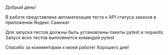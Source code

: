 Добрый день!

В работе представлена автоматизация теста к API статуса заказов 
в приложении Яндекс Самокат

Для запуска тестов должны быть установлены пакеты pytest и requests
Запуск всех тестов выполянется командой pytest

Спасибо за комментарии к моей работе!
Хорошего дня!
